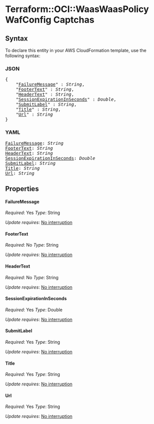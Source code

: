 # Terraform::OCI::WaasWaasPolicy WafConfig Captchas

## Syntax

To declare this entity in your AWS CloudFormation template, use the following syntax:

### JSON

<pre>
{
    "<a href="#failuremessage" title="FailureMessage">FailureMessage</a>" : <i>String</i>,
    "<a href="#footertext" title="FooterText">FooterText</a>" : <i>String</i>,
    "<a href="#headertext" title="HeaderText">HeaderText</a>" : <i>String</i>,
    "<a href="#sessionexpirationinseconds" title="SessionExpirationInSeconds">SessionExpirationInSeconds</a>" : <i>Double</i>,
    "<a href="#submitlabel" title="SubmitLabel">SubmitLabel</a>" : <i>String</i>,
    "<a href="#title" title="Title">Title</a>" : <i>String</i>,
    "<a href="#url" title="Url">Url</a>" : <i>String</i>
}
</pre>

### YAML

<pre>
<a href="#failuremessage" title="FailureMessage">FailureMessage</a>: <i>String</i>
<a href="#footertext" title="FooterText">FooterText</a>: <i>String</i>
<a href="#headertext" title="HeaderText">HeaderText</a>: <i>String</i>
<a href="#sessionexpirationinseconds" title="SessionExpirationInSeconds">SessionExpirationInSeconds</a>: <i>Double</i>
<a href="#submitlabel" title="SubmitLabel">SubmitLabel</a>: <i>String</i>
<a href="#title" title="Title">Title</a>: <i>String</i>
<a href="#url" title="Url">Url</a>: <i>String</i>
</pre>

## Properties

#### FailureMessage

_Required_: Yes
_Type_: String

_Update requires_: [No interruption](https://docs.aws.amazon.com/AWSCloudFormation/latest/UserGuide/using-cfn-updating-stacks-update-behaviors.html#update-no-interrupt)

#### FooterText

_Required_: No
_Type_: String

_Update requires_: [No interruption](https://docs.aws.amazon.com/AWSCloudFormation/latest/UserGuide/using-cfn-updating-stacks-update-behaviors.html#update-no-interrupt)

#### HeaderText

_Required_: No
_Type_: String

_Update requires_: [No interruption](https://docs.aws.amazon.com/AWSCloudFormation/latest/UserGuide/using-cfn-updating-stacks-update-behaviors.html#update-no-interrupt)

#### SessionExpirationInSeconds

_Required_: Yes
_Type_: Double

_Update requires_: [No interruption](https://docs.aws.amazon.com/AWSCloudFormation/latest/UserGuide/using-cfn-updating-stacks-update-behaviors.html#update-no-interrupt)

#### SubmitLabel

_Required_: Yes
_Type_: String

_Update requires_: [No interruption](https://docs.aws.amazon.com/AWSCloudFormation/latest/UserGuide/using-cfn-updating-stacks-update-behaviors.html#update-no-interrupt)

#### Title

_Required_: Yes
_Type_: String

_Update requires_: [No interruption](https://docs.aws.amazon.com/AWSCloudFormation/latest/UserGuide/using-cfn-updating-stacks-update-behaviors.html#update-no-interrupt)

#### Url

_Required_: Yes
_Type_: String

_Update requires_: [No interruption](https://docs.aws.amazon.com/AWSCloudFormation/latest/UserGuide/using-cfn-updating-stacks-update-behaviors.html#update-no-interrupt)

